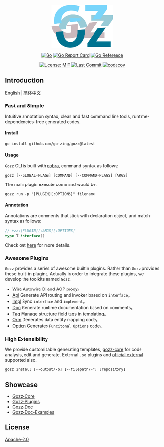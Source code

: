 <p align="center">
  <a href="https://github.com/go-zing/gozz" target="_blank">
    <img width="200" src="https://raw.githubusercontent.com/go-zing/gozz-doc/main/docs/.vuepress/public/logo.png" alt="logo">
  </a>
</p>

<div align=center>

[![Go](https://github.com/go-zing/gozz/actions/workflows/build.yml/badge.svg?branch=main)](https://github.com/go-zing/gozz/actions/workflows/build.yml)
[![Go Report Card](https://goreportcard.com/badge/github.com/go-zing/gozz)](https://goreportcard.com/report/github.com/go-zing/gozz)
[![Go Reference](https://pkg.go.dev/badge/github.com/go-zing/gozz.svg)](https://pkg.go.dev/github.com/go-zing/gozz)

[![License: MIT](https://img.shields.io/github/license/go-zing/gozz)](https://github.com/go-zing/gozz/blob/master/LICENSE)
[![Last Commit](https://img.shields.io/github/last-commit/go-zing/gozz)](https://github.com/go-zing/gozz/commits)
[![codecov](https://codecov.io/gh/go-zing/gozz/branch/main/graph/badge.svg)](https://codecov.io/gh/go-zing/gozz)

</div>

## Introduction

[English](https://go-zing.github.io/gozz) | [简体中文](https://go-zing.github.io/gozz/zh)

### Fast and Simple

Intuitive annotation syntax, clean and fast command line tools,
runtime-dependencies-free generated codes.

#### Install

```shell
go install github.com/go-zing/gozz@latest
```

#### Usage

`Gozz` CLI is built with [cobra](https://github.com/spf13/cobra), command syntax as follows:

```shell
gozz [--GLOBAL-FLAGS] [COMMAND] [--COMMAND-FLAGS] [ARGS]
```

The main plugin execute command would be:

```shell
gozz run -p "[PLUGIN][:OPTIONS]" filename
```

#### Annotation

Annotations are comments that stick with declaration object, and match syntax as follows:

```go
// +zz:[PLUGIN][:ARGS][:OPTIONS]
type T interface{}
```

Check out [here](https://go-zing.github.io/gozz/guide/getting-started) for more details.

### Awesome Plugins

`Gozz` provides a series of awesome builtin plugins.
Rather than `Gozz` provides these built-in plugins,
Actually in order to integrate these plugins,
we develop the toolkits named `Gozz`.

- [Wire](https://go-zing.github.io/gozz/guide/plugins/wire) Autowire DI and AOP proxy。
- [Api](https://go-zing.github.io/gozz/guide/plugins/api) Generate API routing and invoker based on `interface`。
- [Impl](https://go-zing.github.io/gozz/guide/plugins/impl) Sync `interface` and `implement`。
- [Doc](https://go-zing.github.io/gozz/guide/plugins/doc) Generate runtime documentation based on comments。
- [Tag](https://go-zing.github.io/gozz/guide/plugins/tag) Manage structure field tags in templating。
- [Orm](https://go-zing.github.io/gozz/guide/plugins/orm) Generates data entity mapping code。
- [Option](https://go-zing.github.io/gozz/guide/plugins/option) Generates `Funcitonal Options` code。

### High Extensibility

We provide customizable generating templates,
[gozz-core](https://github.com/go-zing/gozz-core) for code analysis,
edit and generate.
External `.so` plugins and [official external](https://github.com/go-zing/gozz-plugins) supported also.

```shell
gozz install [--output/-o] [--filepath/-f] [repository] 
```

## Showcase

- [Gozz-Core](https://github.com/go-zing/gozz-core)
- [Gozz-Plugins](https://github.com/go-zing/gozz-plugins)
- [Gozz-Doc](https://github.com/go-zing/gozz-doc)
- [Gozz-Doc-Examples](https://github.com/go-zing/gozz-doc-examples)

## License

[Apache-2.0](https://github.com/go-zing/gozz/blob/main/LICENSE)